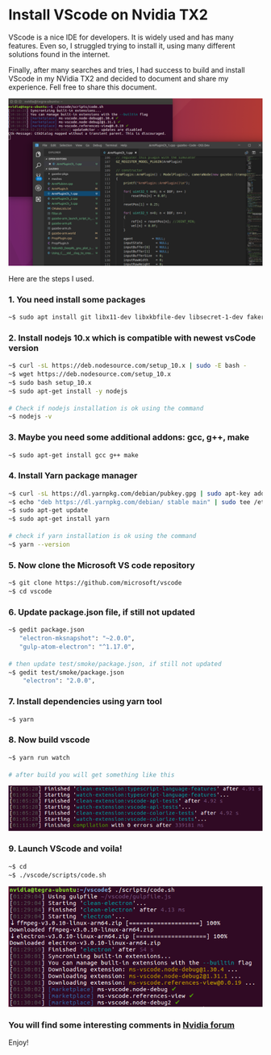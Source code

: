 
# Install VScode on Nvidia TX2

VScode is a nice IDE for developers. It is widely used and has many features.
Even so, I struggled trying to install it, using many different solutions found in the internet.

Finally, after many searches and tries, I had success to build and install VScode in my NVidia TX2 and decided to document and share my experience. Fell free to share this document.

![install image](./figures/Screenshot3.png)

Here are the steps I used.

### 1. You need install some packages

```bash
~$ sudo apt install git libx11-dev libxkbfile-dev libsecret-1-dev fakeroot rpm libnss3 apt-transport-https
```

### 2. Install nodejs 10.x which is compatible with newest vsCode version

```bash
~$ curl -sL https://deb.nodesource.com/setup_10.x | sudo -E bash -
~$ wget https://deb.nodesource.com/setup_10.x
~$ sudo bash setup_10.x
~$ sudo apt-get install -y nodejs

# Check if nodejs installation is ok using the command
~$ nodejs -v
```

### 3. Maybe you need some additional addons: gcc, g++, make

```bash
~$ sudo apt-get install gcc g++ make
```

### 4. Install Yarn package manager

```bash
~$ curl -sL https://dl.yarnpkg.com/debian/pubkey.gpg | sudo apt-key add -
~$ echo "deb https://dl.yarnpkg.com/debian/ stable main" | sudo tee /etc/apt/sources.list.d/yarn.list
~$ sudo apt-get update
~$ sudo apt-get install yarn

# check if yarn installation is ok using the command
~$ yarn --version
```

### 5. Now clone the Microsoft VS code repository

```bash
~$ git clone https://github.com/microsoft/vscode
~$ cd vscode
```

### 6. Update package.json file, if still not updated

```bash
~$ gedit package.json
   "electron-mksnapshot": "~2.0.0",
   "gulp-atom-electron": "^1.17.0",

# then update test/smoke/package.json, if still not updated
~$ gedit test/smoke/package.json
    "electron": "2.0.0",
```

### 7. Install dependencies using yarn tool

```bash
~$ yarn
```

### 8. Now build vscode

```bash
~$ yarn run watch

# after build you will get something like this
```

![install image](./figures/Screenshot2.png)

### 9. Launch VScode and voila!

```bash
~$ cd
~$ ./vscode/scripts/code.sh
```

![install image](./figures/Screenshot1.png)

### You will find some interesting comments in [Nvidia forum](https://devtalk.nvidia.com/default/topic/1035752/how-to-install-quot-visual-studio-code-quot-/)
Enjoy!
